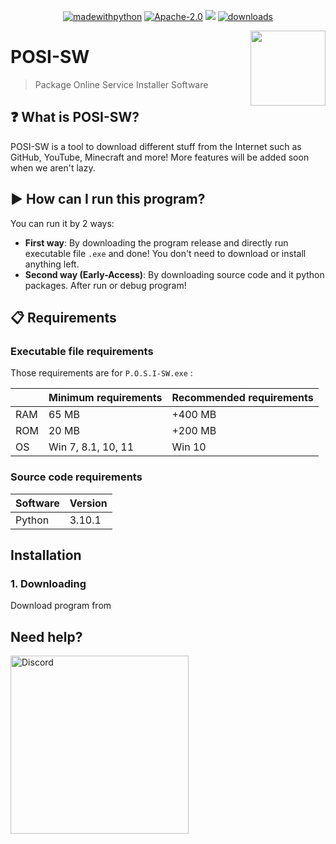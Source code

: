 <p align="center">  
<a href="https://www.python.org/"> <img src="https://img.shields.io/badge/made%20with-python%20%F0%9F%90%8D-brightgreen" alt="madewithpython" border="0"></a>
<a href="https://github.com/yasserprogamer/POSI-SW/blob/main/LICENSE"> <img src="https://img.shields.io/github/license/yasserprogamer/POSI-SW" alt="Apache-2.0" border="0"></a> 
<a href="https://github.com/yasserprogamer/POSI-SW/releases"> <img src="https://img.shields.io/github/v/release/yasserprogamer/POSI-SW?include_prereleases" alt"latestrelease"></a>
<a href="https://github.com/yasserprogamer/POSI-SW/releases"> <img src="https://img.shields.io/github/downloads/yasserprogamer/POSI-SW/total" alt="downloads" border="0"></a>
</p>

<img src="icon.ico" width="120" height="120" align="right" />

# POSI-SW

> Package Online Service Installer Software

## ❓ What is POSI-SW?
POSI-SW is a tool to download different stuff from the Internet such as GitHub, YouTube, Minecraft and more!
More features will be added soon when we aren't lazy.


## ▶️ How can I run this program?

You can run it by 2 ways:

- **First way**: By downloading the program release and directly run executable file `.exe` and done! You don't need to download or install anything left.
- **Second way (Early-Access)**: By downloading source code and it python packages. After run or debug program!

## 📋 Requirements

### Executable file requirements

Those requirements are for `P.O.S.I-SW.exe` :

|      | Minimum requirements | Recommended requirements |
| ---- | -------------------- | ------------------------ |
| RAM  | 65 MB                | +400 MB                  |
| ROM  | 20 MB                | +200 MB                  |
| OS   | Win 7, 8.1, 10, 11   | Win 10                   |



### Source code requirements

|Software| Version |
|--|--|
| Python | 3.10.1 |

## Installation

### 1. Downloading

Download program from

## Need help?

[<img src="https://i.ibb.co/CMKbT0L/rsz-1rsz-discord.png" alt="Discord" width="285"/>](https://discord.gg/wJtBMnu)